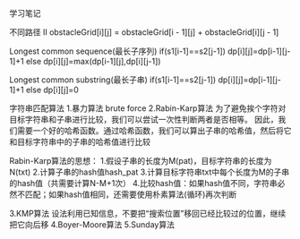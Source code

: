 学习笔记

不同路径 II
obstacleGrid[i][j] = obstacleGrid[i - 1][j] + obstacleGrid[i][j - 1]

Longest common sequence(最长子序列)
if(s1[i-1]==s2[j-1])
dp[i][j]=dp[i-1][j-1]+1
else
dp[i][j]=max(dp[i-1][j],dp[i][j-1])

Longest common substring(最长子串)
if(s1[i-1]==s2[j-1])
dp[i][j]=dp[i-1][j-1]+1
else
dp[i][j]=0

字符串匹配算法
1.暴力算法 brute force
2.Rabin-Karp算法
为了避免挨个字符对目标字符串和子串进行比较，我们可以尝试一次性判断两者是否相等。
因此，我们需要一个好的哈希函数。通过哈希函数，我们可以算出子串的哈希值，然后将它
和目标字符串中的子串的哈希值进行比较

Rabin-Karp算法的思想：
1.假设子串的长度为M(pat)，目标字符串的长度为N(txt)
2.计算子串的hash值hash_pat
3.计算目标字符串txt中每个长度为M的子串的hash值（共需要计算N-M+1次）
4.比较hash值：如果hash值不同，字符串必然不匹配；如果hash值相同，还需要使用朴素算法(循环)再次判断

3.KMP算法
设法利用已知信息，不要把“搜索位置”移回已经比较过的位置，继续把它向后移
4.Boyer-Moore算法
5.Sunday算法